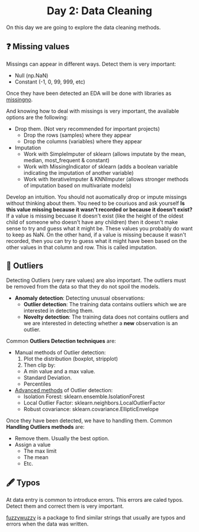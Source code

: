 <h1 align="center">Day 2: Data Cleaning</h1>

On this day we are going to explore the data cleaning methods.


## ❓ Missing values

Missings can appear in different ways. Detect them is very important:
- Null (np.NaN)
- Constant (-1, 0, 99, 999, etc)

Once they have been detected an EDA will be done with libraries as [missingno](https://github.com/ResidentMario/missingno).

And knowing how to deal with missings is very important, the available options are the following:

- Drop them. (Not very recommended for important projects)
  - Drop the rows (samples) where they appear
  - Drop the columns (variables) where they appear
- Imputation
  - Work with SimpleImputer of sklearn (allows imputate by the mean, median, most_frequent & constant)
  - Work with MissingIndicator of sklearn (adds a boolean variable indicating the imputation of another variable)
  - Work with IterativeImputer & KNNImputer (allows stronger methods of imputation based on multivariate models)

Develop an intuition. You should not auomatically drop or impute missings without thinking about them. You need to be couriuos and ask yourself  **Is this value missing because it wasn't recorded or because it doesn't exist?** If a value is missing becuase it doesn't exist (like the height of the oldest child of someone who doesn't have any children) then it doesn't make sense to try and guess what it might be. These values you probably do want to keep as NaN. On the other hand, if a value is missing because it wasn't recorded, then you can try to guess what it might have been based on the other values in that column and row. This is called imputation.



## 🔎 Outliers

Detecting Outliers (very rare values) are also important. The outliers must be removed from the data so that they do not spoil the models.


- **Anomaly detection**: Detecting unusual observations:
  - **Outlier detection**: The training data contains outliers which we are interested in detecting them.
  - **Novelty detection**: The training data does not contains outliers and we are interested in detecting whether a **new** observation is an outlier.

Common **Outliers Detection techniques** are:

- Manual methods of Outlier detection:
  1. Plot the distribution (boxplot, stripplot)
  2. Then clip by:
    - A min value and a max value.
    - Standard Deviation.
    - Percentiles
- [Advanced methods](https://scikit-learn.org/stable/modules/outlier_detection.html) of Outlier detection:
  - Isolation Forest: sklearn.ensemble.IsolationForest
  - Local Outlier Factor: sklearn.neighbors.LocalOutlierFactor
  - Robust covariance: sklearn.covariance.EllipticEnvelope


Once they have been detected, we have to handling them. Common **Handling Outliers methods** are:
- Remove them. Usually the best option.
- Assign a value
  - The max limit
  - The mean
  - Etc.


## 🖋 Typos

At data entry is common to introduce errors. This errors are caled typos. Detect them and correct them is very important.

[fuzzywuzzy](https://github.com/seatgeek/fuzzywuzzy) is a package to find similar strings that usually are typos and errors when the data was written.